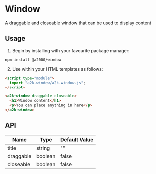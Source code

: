 # Window

A draggable and closeable window that can be used to display content

## Usage

1. Begin by installing with your favourite package manager:

`npm install @a2000/window`

2. Use within your HTML templates as follows:

```html
<script type="module">
  import "a2k-window/a2k-window.js";
</script>

<a2k-window draggable closeable>
  <h1>Window content</h1>
  <p>You can place anything in here</p>
</a2k-window>
```

## API

| Name      | Type    | Default Value |
| --------- | ------- | ------------- |
| title     | string  | ""            |
| draggable | boolean | false         |
| closeable | boolean | false         |
